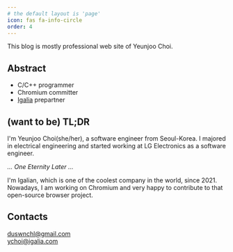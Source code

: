 ```yaml
---
# the default layout is 'page'
icon: fas fa-info-circle
order: 4
---
```


This blog is mostly professional web site of Yeunjoo Choi.

## Abstract
- C/C++ programmer
- Chromium committer
- [Igalia](https://www.igalia.com/) prepartner

## (want to be) TL;DR
I'm Yeunjoo Choi(she/her), a software engineer from Seoul-Korea. I majored in
electrical engineering and started working at LG Electronics as a software
engineer.

*... One Eternity Later ...*

I'm Igalian, which is one of the coolest company in the world, since 2021.
Nowadays, I am working on Chromium and very happy to contribute to that
open-source browser project.

## Contacts
duswnchl@gmail.com<br>
ychoi@igalia.com
